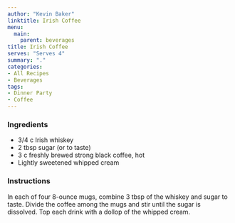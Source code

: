 ```yaml
---
author: "Kevin Baker"
linktitle: Irish Coffee
menu:
  main:
    parent: beverages
title: Irish Coffee
serves: "Serves 4"
summary: "."
categories:
- All Recipes
- Beverages
tags:
- Dinner Party
- Coffee
---
```


### Ingredients

<div class="ingredient-list">

* 3/4 c Irish whiskey
* 2 tbsp sugar (or to taste)
* 3 c freshly brewed strong black coffee, hot
* Lightly sweetened whipped cream

</div>

### Instructions
In each of four 8-ounce mugs, combine 3 tbsp of the whiskey and sugar to taste. Divide the coffee among the mugs and stir until the sugar is dissolved. Top each drink with a dollop of the whipped cream.